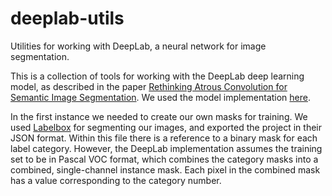 # deeplab-utils
Utilities for working with DeepLab, a neural network for image segmentation.

This is a collection of tools for working with the DeepLab deep learning model, as described in the paper [Rethinking Atrous Convolution for Semantic Image Segmentation](https://arxiv.org/pdf/1706.05587.pdf). We used the model implementation [here](https://github.com/rishizek/tensorflow-deeplab-v3).

In the first instance we needed to create our own masks for training. We used [Labelbox](labelbox.io) for segmenting our images, and exported the project in their JSON format. Within this file there is a reference to a binary mask for each label category. However, the DeepLab implementation assumes the training set to be in Pascal VOC format, which combines the category masks into a combined, single-channel instance mask. Each pixel in the combined mask has a value corresponding to the category number.
